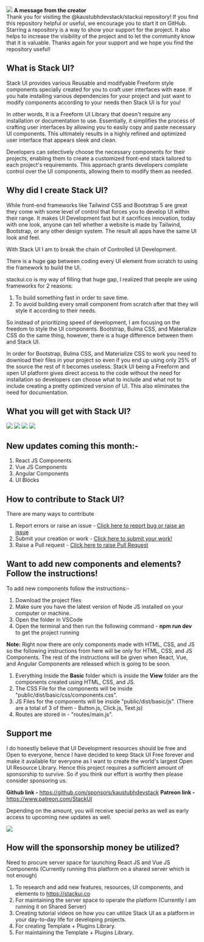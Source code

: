 <img src="https://stackui.co/project/1.png"/>
<b>A message from the creator</b>
<br>
Thank you for visiting the @kaustubhdevstack/stackui repository! If you find this repository helpful or useful, we encourage you to start it on GitHub. Starring a repository is a way to show your support for the project. It also helps to increase the visibility of the project and to let the community know that it is valuable. Thanks again for your support and we hope you find the repository useful!

## What is Stack UI?
Stack UI provides various Reusable and modifyable Freeform style components specially created for you to craft user interfaces with ease. If you hate installing various dependencies for your project and just want to modify components according to your needs then Stack UI is for you!

In other words, It is a Freeform UI Library that doesn't require any installation or documentation to use. Essentially, it simplifies the process of crafting user interfaces by allowing you to easily copy and paste necessary UI components. This ultimately results in a highly refined and optimized user interface that appears sleek and clean.

Developers can selectively choose the necessary components for their projects, enabling them to create a customized front-end stack tailored to each project's requirements. This approach grants developers complete control over the UI components, allowing them to modify them as needed.

## Why did I create Stack UI?

While front-end frameworks like Tailwind CSS and Bootstrap 5 are great they come with some level of control that forces you to develop UI within their range. It makes UI Development fast but it sacrifices innovation, today with one look, anyone can tell whether a website is made by Tailwind, Bootstrap, or any other design system. 
The result all apps have the same UI look and feel. 

With Stack UI I am to break the chain of Controlled UI Development.

There is a huge gap between coding every UI element from scratch to using the framework to build the UI.

stackui.co is my way of filling that huge gap, I realized that people are using frameworks for 2 reasons:
1. To build something fast in order to save time.
2. To avoid building every small component from scratch after that they will style it according to their needs.

So instead of prioritizing speed of development, I am focusing on the freedom to style the UI components. Bootstrap, Bulma CSS, and Materialize CSS do the same thing, however, there is a huge difference between them and Stack UI.

In order for Bootstrap, Bulma CSS, and Materialize CSS to work you need to download their files in your project so even if you end up using only 25% of the source the rest of it becomes useless. Stack UI being a Freeform and open UI platform gives direct access to the code without the need for installation so developers can choose what to include
and what not to include creating a pretty optimized version of UI. This also eliminates the need for documentation.

## What you will get with Stack UI?
<img src="https://stackui.co/project/2.png"/>
<img src="https://stackui.co/project/3.png"/>
<img src="https://stackui.co/project/4.png"/>
<img src="https://stackui.co/project/5.png"/>

## New updates coming this month:-

1. React JS Components
2. Vue JS Components
3. Angular Components
4. UI Blocks

## How to contribute to Stack UI?

There are many ways to contribute

1. Report errors or raise an issue - <a href="https://github.com/kaustubhdevstack/stackui/issues">Click here to report bug or raise an issue</a>
2. Submit your creation or work - <a href="https://github.com/kaustubhdevstack/stackui/discussions/categories/submit-your-work">Click here to submit your work!</a>
3. Raise a Pull request - <a href="https://github.com/kaustubhdevstack/stackui/pulls">Click here to raise Pull Request</a>

## Want to add new components and elements? Follow the instructions!

To add new components follow the instructions:-

1. Download the project files
2. Make sure you have the latest version of Node JS installed on your computer or machine.
3. Open the folder in VSCode
4. Open the terminal and then run the following command - <b>npm run dev</b> to get the project running

<b>Note:</b> Right now there are only components made with HTML, CSS, and JS so the following instructions from here will be only for HTML, CSS, and JS Components. The rest of the instructions will be given when React, Vue, and Angular Components are released which is going to be soon.

1. Everything inside the <b>Basic</b> folder which is inside the <b>View</b> folder are the components created using HTML, CSS, and JS.
2. The CSS File for the components will be inside "public/dist/basic/css/components.css".
3. JS Files for the components will be inside "public/dist/basic/js". (There are a total of 3 of them - Button.js, Click.js, Text.js)
4. Routes are stored in - "routes/main.js".

## Support me

I do honestly believe that UI Development resources should be free and Open to everyone, hence I have decided to keep Stack UI Free forever and make it available for everyone as I want to create the world's largest Open UI Resource Library.
Hence this project requires a sufficient amount of sponsorship to survive. So if you think our effort is worthy then please consider sponsoring us.

<b>Github link - </b>https://github.com/sponsors/kaustubhdevstack
<b>Patreon link - </b>https://www.patreon.com/StackUI

Depending on the amount, you will receive special perks as well as early access to upcoming new updates as well.

<img src="https://stackui.co/project/6.png"/>

## How will the sponsorship money be utilized?

Need to procure server space for launching React JS and Vue JS Components (Currently running this platform on a shared server which is not enough)

1. To research and add new features, resources, UI components, and elements to https://stackui.co
2. For maintaining the server space to operate the platform (Currently I am running it on Shared Server)
3. Creating tutorial videos on how you can utilize Stack UI as a platform in your day-to-day life for developing projects.
4. For creating Template + Plugins Library.
5. For maintaining the Template + Plugins Library.
